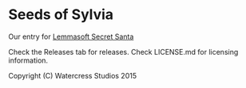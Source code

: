 Seeds of Sylvia
==============
Our entry for [Lemmasoft Secret Santa](Link)

Check the Releases tab for releases.
Check LICENSE.md for licensing information.

Copyright (C) Watercress Studios 2015
